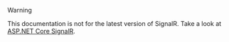 > [!WARNING]
> This documentation is not for the latest version of SignalR. Take a look at [ASP.NET Core SignalR](/aspnet/core/signalr/introduction).